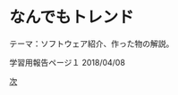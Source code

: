 # なんでもトレンド

テーマ：ソフトウェア紹介、作った物の解説。  

学習用報告ページ１  2018/04/08  



[次](https://github.com/175B005/weekreport2)
